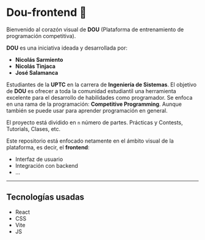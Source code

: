 # Dou-frontend 🦜

Bienvenido al corazón visual de **DOU** (Plataforma de entrenamiento de programación competitiva).

**DOU** es una iniciativa ideada y desarrollada por:
- **Nicolás Sarmiento**
- **Nicolás Tinjaca**
- **José Salamanca**

Estudiantes de la **UPTC** en la carrera de **Ingeniería de Sistemas**. El objetivo de **DOU** es ofrecer a toda la comunidad estudiantil una herramienta excelente para el desarrollo de habilidades como programador. Se enfoca en una rama de la programación: **Competitive Programming**. Aunque también se puede usar para aprender programación en general.

El proyecto está dividido en `n` número de partes. Prácticas y Contests, Tutorials, Clases, etc.

Este repositorio está enfocado netamente en el ámbito visual de la plataforma, es decir, el **frontend**:
- Interfaz de usuario
- Integración con backend
- ...

---

## Tecnologías usadas
- React
- CSS
- Vite
- JS